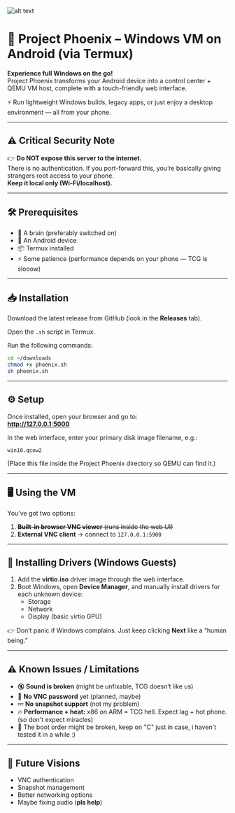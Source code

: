 

![alt text](https://cdn.discordapp.com/attachments/1047608068659224648/1407380771714371614/Your_paragraph_text_20250819_180544_0000.png?ex=68d55afb&is=68d4097b&hm=49363736d7327435959d4c55913f3cb37e192ae20ce450d8d5e2df9de541ebdb&)



# 🚀 Project Phoenix – Windows VM on Android (via Termux)

**Experience full Windows on the go!**  
Project Phoenix transforms your Android device into a control center + QEMU VM host, complete with a touch-friendly web interface.

⚡ Run lightweight Windows builds, legacy apps, or just enjoy a desktop environment — all from your phone.

---

## ⚠️ Critical Security Note

👉 **Do NOT expose this server to the internet.**  
There is no authentication. If you port-forward this, you’re basically giving strangers root access to your phone.  
**Keep it local only (Wi-Fi/localhost).**

---

## 🛠️ Prerequisites

- 🧠 A brain (preferably switched on)  
- 📱 An Android device  
- 📦 Termux installed  
- ⚡ Some patience (performance depends on your phone — TCG is slooow)  

---

## 📥 Installation

Download the latest release from GitHub (look in the **Releases** tab).  

Open the `.sh` script in Termux.  

Run the following commands:

```bash
cd ~/downloads
chmod +x phoenix.sh
sh phoenix.sh 
```

---

## ⚙️ Setup

Once installed, open your browser and go to:  
**http://127.0.0.1:5000**

In the web interface, enter your primary disk image filename, e.g.:  

```
win10.qcow2
```

(Place this file inside the Project Phoenix directory so QEMU can find it.)

---

## 🖥️ Using the VM

You’ve got two options:

1. ~~**Built-in browser VNC viewer** (runs inside the web UI)~~  
2. **External VNC client** → connect to `127.0.0.1:5900`

---

## 📀 Installing Drivers (Windows Guests)

1. Add the **virtio.iso** driver image through the web interface.  
2. Boot Windows, open **Device Manager**, and manually install drivers for each unknown device:
   - Storage  
   - Network  
   - Display (basic virtio GPU)  

👉 Don’t panic if Windows complains. Just keep clicking **Next** like a “human being.”

---

## ⚠️ Known Issues / Limitations

- 🔇 **Sound is broken** (might be unfixable, TCG doesn’t like us)  
- 🔑 **No VNC password** yet (planned, maybe)  
- 💤 **No snapshot support** (not my problem)  
- 🔥 **Performance + heat:** x86 on ARM = TCG hell. Expect lag + hot phone. (so don't expect miracles)
- 🎰 The boot order might be broken, keep on "C" just in case, i haven't tested it in a while :)

---

## 🔮 Future Visions

- VNC authentication  
- Snapshot management  
- Better networking options  
- Maybe fixing audio (**pls help**)  
